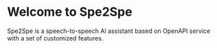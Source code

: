 # Welcome to Spe2Spe
Spe2Spe is a speech-to-speech AI assistant based on OpenAPI service with a set of customized features.
